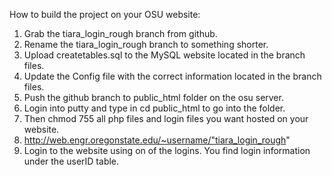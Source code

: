 How to build the project on your OSU website:

1. Grab the tiara_login_rough branch from github.
2. Rename the tiara_login_rough branch to something shorter.
2. Upload createtables.sql to the MySQL website located in the branch files.
3. Update the Config file with the correct information located in the branch files.
4. Push the github branch to public_html folder on the osu server.
5. Login into putty and type in cd public_html to go into the folder.
6. Then chmod 755 all php files and login files you want hosted on your website.
7. http://web.engr.oregonstate.edu/~username/"tiara_login_rough"
8. Login to the website using on of the logins. You find login information under the userID table.
